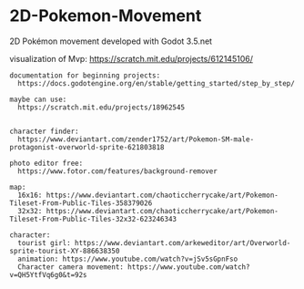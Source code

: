 # 2D-Pokemon-Movement

2D Pokémon movement developed with Godot 3.5.net

visualization of Mvp:
  https://scratch.mit.edu/projects/612145106/

~~~~~~ resources ~~~~~~~~ 
documentation for beginning projects:
  https://docs.godotengine.org/en/stable/getting_started/step_by_step/

maybe can use:
  https://scratch.mit.edu/projects/18962545
  

character finder:
  https://www.deviantart.com/zender1752/art/Pokemon-SM-male-protagonist-overworld-sprite-621803818

photo editor free:
  https://www.fotor.com/features/background-remover

map:
  16x16: https://www.deviantart.com/chaoticcherrycake/art/Pokemon-Tileset-From-Public-Tiles-358379026
  32x32: https://www.deviantart.com/chaoticcherrycake/art/Pokemon-Tileset-From-Public-Tiles-32x32-623246343

character:
  tourist girl: https://www.deviantart.com/arkeweditor/art/Overworld-sprite-tourist-XY-886638350
  animation: https://www.youtube.com/watch?v=jSv5sGpnFso
  Character camera movement: https://www.youtube.com/watch?v=QH5YtfVq6g0&t=92s
